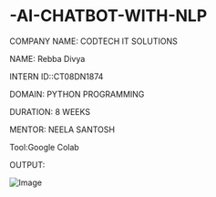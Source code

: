 # -AI-CHATBOT-WITH-NLP

COMPANY NAME: CODTECH IT SOLUTIONS

NAME: Rebba Divya

INTERN ID::CT08DN1874

DOMAIN: PYTHON PROGRAMMING

DURATION: 8 WEEKS

MENTOR: NEELA SANTOSH

Tool:Google Colab

OUTPUT:

![Image](https://github.com/user-attachments/assets/a6dc44fa-8835-483c-9f68-c56f788e8cbe)

